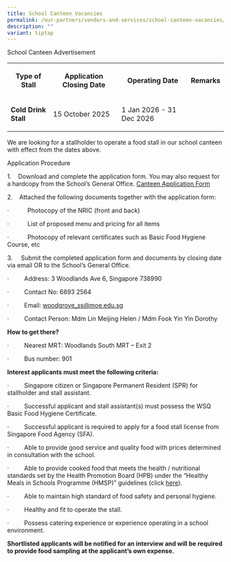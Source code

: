 ```yaml
---
title: School Canteen Vacancies
permalink: /our-partners/vendors-and-services/school-canteen-vacancies/
description: ""
variant: tiptap
---
```

<p>School Canteen Advertisement</p>
<table style="minWidth: 100px">
<colgroup>
<col>
<col>
<col>
<col>
</colgroup>
<tbody>
<tr>
<th rowspan="1" colspan="1">
<p>Type of Stall</p>
</th>
<th rowspan="1" colspan="1">
<p>Application Closing Date</p>
</th>
<th rowspan="1" colspan="1">
<p>Operating Date</p>
</th>
<th rowspan="1" colspan="1">
<p>Remarks</p>
</th>
</tr>
<tr>
<td rowspan="1" colspan="1">
<p><strong>Cold Drink Stall</strong>
</p>
</td>
<td rowspan="1" colspan="1">
<p>15 October 2025</p>
</td>
<td rowspan="1" colspan="1">
<p>1 Jan 2026 - 31 Dec 2026</p>
</td>
<td rowspan="1" colspan="1">
<p></p>
</td>
</tr>
</tbody>
</table>
<p>We are looking for a stallholder to operate a food stall in our school
canteen with effect from the dates above.</p>
<p>Application Procedure</p>
<p>1.&nbsp;&nbsp;&nbsp; Download and complete the application form. You may
also request for a hardcopy from the School’s General Office. <a href="/files/APPLICATION_FOR_CANTEEN_STALL.pdf" rel="noopener nofollow" target="_blank">Canteen Application Form</a>
</p>
<p>2.&nbsp;&nbsp;&nbsp; Attached the following documents together with the
application form:</p>
<p>·&nbsp;&nbsp;&nbsp;&nbsp;&nbsp;&nbsp;&nbsp;&nbsp;&nbsp;&nbsp; Photocopy
of the NRIC (front and back)</p>
<p>·&nbsp;&nbsp;&nbsp;&nbsp;&nbsp;&nbsp;&nbsp;&nbsp;&nbsp;&nbsp; List of
proposed menu and pricing for all items</p>
<p>·&nbsp;&nbsp;&nbsp;&nbsp;&nbsp;&nbsp;&nbsp;&nbsp;&nbsp;&nbsp; Photocopy
of relevant certificates such as Basic Food Hygiene Course, etc</p>
<p>3.&nbsp;&nbsp;&nbsp;&nbsp; Submit the completed application form and documents
by closing date via email OR to the School’s General Office.</p>
<p>·&nbsp;&nbsp;&nbsp;&nbsp;&nbsp;&nbsp;&nbsp;&nbsp; Address: 3 Woodlands
Ave 6, Singapore 738990</p>
<p>·&nbsp;&nbsp;&nbsp;&nbsp;&nbsp;&nbsp;&nbsp;&nbsp; Contact No: 6893 2564</p>
<p>·&nbsp;&nbsp;&nbsp;&nbsp;&nbsp;&nbsp;&nbsp;&nbsp; Email: <a href="mailto:woodgrove_ss@moe.edu.sg" rel="noopener noreferrer nofollow" target="_blank">woodgrove_ss@moe.edu.sg</a>
</p>
<p>·&nbsp;&nbsp;&nbsp;&nbsp;&nbsp;&nbsp;&nbsp;&nbsp; Contact Person: Mdm
Lin Meijing Helen / Mdm Fook Yin Yin Dorothy</p>
<p><strong>How to get there?</strong>
</p>
<p>·&nbsp;&nbsp;&nbsp;&nbsp;&nbsp;&nbsp;&nbsp;&nbsp; Nearest MRT: Woodlands
South MRT – Exit 2</p>
<p>·&nbsp;&nbsp;&nbsp;&nbsp;&nbsp;&nbsp;&nbsp;&nbsp; Bus number: 901</p>
<p><strong>Interest applicants must meet the following criteria:</strong>
</p>
<p>·&nbsp;&nbsp;&nbsp;&nbsp;&nbsp;&nbsp;&nbsp;&nbsp; Singapore citizen or
Singapore Permanent Resident (SPR) for stallholder and stall assistant.</p>
<p>·&nbsp;&nbsp;&nbsp;&nbsp;&nbsp;&nbsp;&nbsp;&nbsp; Successful applicant
and stall assistant(s) must possess the WSQ Basic Food Hygiene Certificate.</p>
<p>·&nbsp;&nbsp;&nbsp;&nbsp;&nbsp;&nbsp;&nbsp;&nbsp; Successful applicant
is required to apply for a food stall license from Singapore Food Agency
(SFA).</p>
<p>·&nbsp;&nbsp;&nbsp;&nbsp;&nbsp;&nbsp;&nbsp;&nbsp; Able to provide good
service and quality food with prices determined in consultation with the
school.</p>
<p>·&nbsp;&nbsp;&nbsp;&nbsp;&nbsp;&nbsp;&nbsp;&nbsp; Able to provide cooked
food that meets the health / nutritional standards set by the Health Promotion
Board (HPB) under the “Healthy Meals in Schools Programme (HMSP)” guidelines
(click&nbsp;<a href="https://www.hpb.gov.sg/schools/school-programmes/healthy-meals-in-schools-programme" rel="noopener noreferrer nofollow" target="_blank">here</a>).</p>
<p>·&nbsp;&nbsp;&nbsp;&nbsp;&nbsp;&nbsp;&nbsp;&nbsp; Able to maintain high
standard of food safety and personal hygiene.</p>
<p>·&nbsp;&nbsp;&nbsp;&nbsp;&nbsp;&nbsp;&nbsp;&nbsp; Healthy and fit to operate
the stall.</p>
<p>·&nbsp;&nbsp;&nbsp;&nbsp;&nbsp;&nbsp;&nbsp;&nbsp; Possess catering experience
or experience operating in a school environment.</p>
<p><strong>Shortlisted applicants will be notified for an interview and will be required to provide food sampling at the applicant’s own expense.</strong>
</p>